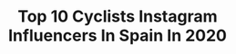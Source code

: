 ---
title: Top 10 Cyclists Instagram Influencers In Spain In 2020
description: >-
  Find top cyclists Instagram influencers in Spain in 2020. Most popular hashtags: #cycling #cyclinglife #ciclismo #cyclingphotos.
platform: Instagram
profiles:
  - username: "tadejpogacar"
    fullname: >-
      Tadej Pogačar
    location: "Spain"
    followers: 44566
    engagement: 1532
    commentsToLikes: 0.010250
    id: ck0u9649696rt0i19vl39n6xb
    verified: false
    hashtags: "#enkratzacelevednozacele, #missher, #quarantine, #lockdown"
  - username: "alejandvalverde"
    fullname: >-
      Alejandro Valverde Belmonte
    location: "Spain"
    followers: 267622
    engagement: 842
    commentsToLikes: 0.008320
    id: ck0twmfvvfwkp0i19pfgdxpbq
    verified: true
    hashtags: "#yomequedoencasa, #seguimosconectados, #cruzrojaresponde, #nuestramejorvictoria"
  - username: "lina_bo"
    fullname: >-
      L⚡NA
    location: "Spain"
    followers: 66438
    engagement: 469
    commentsToLikes: 0.017573
    id: ck15t6c3zgkeb0i19yj9hngod
    verified: false
    hashtags: "#iridelookpedals, #cyclinglover, #vamospedalar, #beautyofcycling"
  - username: "cykel_cille"
    fullname: >-
      Cecilie Uttrup Ludwig
    location: "Spain"
    followers: 27725
    engagement: 1291
    commentsToLikes: 0.016572
    id: ck13759789unz0i19d58760zg
    verified: false
    hashtags: "#hammertime, #happydeadfish, #lacourse, #gpplumelec"
  - username: "enric_mas_"
    fullname: >-
      Enric Mas Nicolau
    location: "Spain"
    followers: 104414
    engagement: 831
    commentsToLikes: 0.008131
    id: ck5c9i2z6bgu30i1119ea8wl7
    verified: true
    hashtags: "#repost, #thewolfpack, #yomequedoencasa, #seguimosconectados"
  - username: "tmarczynski"
    fullname: >-
      Tomasz Marczyński (LOCO)
    location: "Spain"
    followers: 16119
    engagement: 905
    commentsToLikes: 0.010185
    id: ck5qa87d3f1zm0i11cw88wju9
    verified: false
    hashtags: "#cyclinglife, #party, #focused, #disfrutando"
  - username: "nilspolitt"
    fullname: >-
      Nils Politt
    location: "Spain"
    followers: 30575
    engagement: 1055
    commentsToLikes: 0.007046
    id: ck5py264dtyke0i11jpmtqg3b
    verified: true
    hashtags: "#samola13sineu, #stravacycling, #cyclinglife, #bici"
  - username: "omar_fraile"
    fullname: >-
      Omar Fraile
    location: "Spain"
    followers: 50496
    engagement: 763
    commentsToLikes: 0.005862
    id: ck0w5qk1w4xvf0i19vf6x66fz
    verified: true
    hashtags: "#cxgarai, #astanaproteam, #australia, #tourdownunder"
  - username: "ruedigerselig"
    fullname: >-
      Rudi Selig
    location: "Spain"
    followers: 12094
    engagement: 840
    commentsToLikes: 0.009228
    id: ck15uupgxollq0i19ejkp86dp
    verified: false
    hashtags: "#turbocreosl, #tourdepologne, #dutchrace, #peace"
  - username: "pello.bilbao"
    fullname: >-
      Pello Bilbao
    location: "Spain"
    followers: 12310
    engagement: 1394
    commentsToLikes: 0.006249
    id: ck5ch9beaqc7z0i113brnapuv
    verified: false
    hashtags: "#cyclingschool, #cyclinglife, #cyclingphotos, #tenerife"
---
